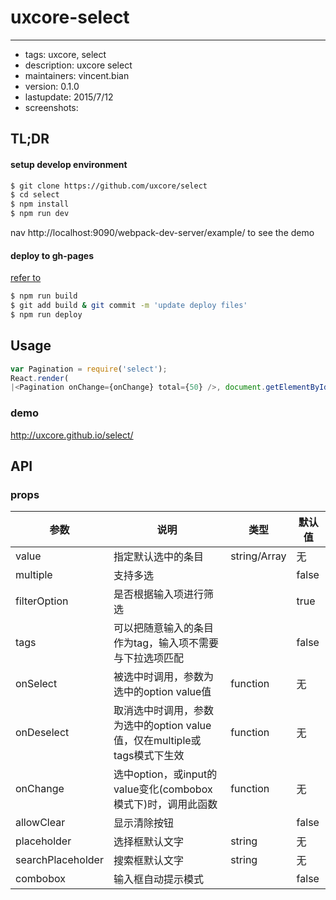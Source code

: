 # uxcore-select
---

- tags: uxcore, select
- description: uxcore select
- maintainers: vincent.bian
- version: 0.1.0
- lastupdate: 2015/7/12
- screenshots:

## TL;DR

#### setup develop environment

```sh
$ git clone https://github.com/uxcore/select
$ cd select
$ npm install
$ npm run dev
```
nav http://localhost:9090/webpack-dev-server/example/ to see the demo

#### deploy to gh-pages
[refer to]( http://stackoverflow.com/questions/17643381/how-to-upload-my-angularjs-static-site-to-github-pages)
```sh
$ npm run build
$ git add build & git commit -m 'update deploy files'
$ npm run deploy
```

## Usage

```js
var Pagination = require('select');
React.render(
|<Pagination onChange={onChange} total={50} />, document.getElementById('target'));
```

### demo
http://uxcore.github.io/select/

## API

### props

|参数|说明|类型|默认值|
|---|----|---|------|
|value|指定默认选中的条目|string/Array|无|
|multiple|支持多选||false|
|filterOption|是否根据输入项进行筛选||true|
|tags|可以把随意输入的条目作为tag，输入项不需要与下拉选项匹配||false|
|onSelect|被选中时调用，参数为选中的option value值|function|无|
|onDeselect|取消选中时调用，参数为选中的option value值，仅在multiple或tags模式下生效|function|无|
|onChange|选中option，或input的value变化(combobox模式下)时，调用此函数|function|无|
|allowClear|显示清除按钮||false|
|placeholder|选择框默认文字|string|无|
|searchPlaceholder|搜索框默认文字|string|无|
|combobox|输入框自动提示模式||false|
